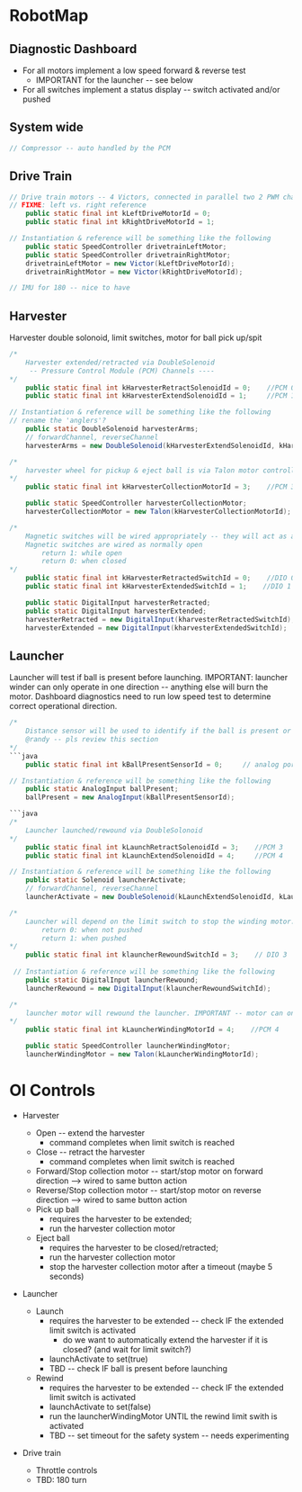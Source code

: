 # RobotMap

## Diagnostic Dashboard
* For all motors implement a low speed forward & reverse test
  * IMPORTANT for the launcher -- see below
* For all switches implement a status display -- switch activated and/or pushed 

## System wide
```java
// Compressor -- auto handled by the PCM 
```

## Drive Train
```java
// Drive train motors -- 4 Victors, connected in parallel two 2 PWM channels
// FIXME: left vs. right reference
    public static final int kLeftDriveMotorId = 0;
    public static final int kRightDriveMotorId = 1;

// Instantiation & reference will be something like the following
    public static SpeedController drivetrainLeftMotor;
    public static SpeedController drivetrainRightMotor;
    drivetrainLeftMotor = new Victor(kLeftDriveMotorId);
    drivetrainRightMotor = new Victor(kRightDriveMotorId);

// IMU for 180 -- nice to have
```

## Harvester
Harvester double solonoid, limit switches, motor for ball pick up/spit
```java
/* 
    Harvester extended/retracted via DoubleSolenoid
     -- Pressure Control Module (PCM) Channels ----   
*/
    public static final int kHarvesterRetractSolenoidId = 0;    //PCM 0
    public static final int kHarvesterExtendSolenoidId = 1;     //PCM 1

// Instantiation & reference will be something like the following
// rename the 'anglers'?
    public static DoubleSolenoid harvesterArms;
    // forwardChannel, reverseChannel
    harvesterArms = new DoubleSolenoid(kHarvesterExtendSolenoidId, kHarvesterRetractSolenoidId);     
```

```java
/*
    harvester wheel for pickup & eject ball is via Talon motor controller on a PWM channel
*/
    public static final int kHarvesterCollectionMotorId = 3;    //PCM 3

    public static SpeedController harvesterCollectionMotor;
    harvesterCollectionMotor = new Talon(kHarvesterCollectionMotorId);
```

```java
/* 
    Magnetic switches will be wired appropriately -- they will act as a single switch for the program
    Magnetic switches are wired as normally open
        return 1: while open
        return 0: when closed
*/
    public static final int kHarvesterRetractedSwitchId = 0;    //DIO 0
    public static final int kHarvesterExtendedSwitchId = 1;    //DIO 1

    public static DigitalInput harvesterRetracted;
    public static DigitalInput harvesterExtended;
    harvesterRetracted = new DigitalInput(kharvesterRetractedSwitchId);
    harvesterExtended = new DigitalInput(kharvesterExtendedSwitchId);
```

## Launcher
Launcher will test if ball is present before launching. 
IMPORTANT: launcher winder can only operate in one direction -- anything else will burn the motor. Dashboard diagnostics need to run low speed test to determine correct operational direction. 

```java
/* 
    Distance sensor will be used to identify if the ball is present or not
    @randy -- pls review this section
*/
```java
    public static final int kBallPresentSensorId = 0;     // analog port 0

// Instantiation & reference will be something like the following
    public static AnalogInput ballPresent;
    ballPresent = new AnalogInput(kBallPresentSensorId);

```java
/* 
    Launcher launched/rewound via DoubleSolonoid 
*/
    public static final int kLaunchRetractSolenoidId = 3;    //PCM 3
    public static final int kLaunchExtendSolenoidId = 4;     //PCM 4

// Instantiation & reference will be something like the following
    public static Solenoid launcherActivate;
    // forwardChannel, reverseChannel
    launcherActivate = new DoubleSolenoid(kLaunchExtendSolenoidId, kLaunchRetractSolenoidId);     
```

```java
/* 
    Launcher will depend on the limit switch to stop the winding motor. The limit switches will be wired so that programmatically they act as a single limit switch. Rewind switch is normally closed.
        return 0: when not pushed
        return 1: when pushed
*/ 
    public static final int klauncherRewoundSwitchId = 3;    // DIO 3
 
 // Instantiation & reference will be something like the following
    public static DigitalInput launcherRewound;
    launcherRewound = new DigitalInput(klauncherRewoundSwitchId);
```

```java
/*
    launcher motor will rewound the launcher. IMPORTANT -- motor can only operate one direction! 
*/
    public static final int kLauncherWindingMotorId = 4;    //PCM 4

    public static SpeedController launcherWindingMotor;
    launcherWindingMotor = new Talon(kLauncherWindingMotorId);
```

# OI Controls
* Harvester 
    * Open  -- extend the harvester
        * command completes when limit switch is reached
    * Close -- retract the harvester
        * command completes when limit switch is reached
    * Forward/Stop collection motor -- start/stop motor on forward direction --> wired to same button action
    * Reverse/Stop collection motor -- start/stop motor on reverse direction --> wired to same button action
    * Pick up ball
        * requires the harvester to be extended; 
        * run the harvester collection motor
    * Eject ball
        * requires the harvester to be closed/retracted; 
        * run the harvester collection motor
        * stop the harvester collection motor after a timeout (maybe 5 seconds)

* Launcher
    * Launch
        * requires the harvester to be extended -- check IF the extended limit switch is activated
            * do we want to automatically extend the harvester if it is closed? (and wait for limit switch?)
        * launchActivate to set(true)
        * TBD -- check IF ball is present before launching
    * Rewind
        * requires the harvester to be extended -- check IF the extended limit switch is activated
        * launchActivate to set(false)
        * run the launcherWindingMotor UNTIL the rewind limit swith is activated
        * TBD -- set timeout for the safety system -- needs experimenting
* Drive train
    * Throttle controls
    * TBD: 180 turn

